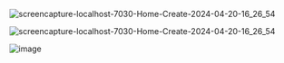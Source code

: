 ![screencapture-localhost-7030-Home-Create-2024-04-20-16_26_54](https://github.com/musfiulchaggi/ASP-NET-CORE-MVC/assets/66981975/42492b6d-631e-4204-a2eb-113d1a3b38e7)

![screencapture-localhost-7030-Home-Create-2024-04-20-16_26_54](https://github.com/musfiulchaggi/ASP-NET-CORE-MVC/assets/66981975/b76e1137-7a5e-4e42-814d-49dd89217236)

![image](https://github.com/musfiulchaggi/ASP-NET-CORE-MVC/assets/66981975/ee037928-9726-47e8-acc5-2dcf097610b0)


